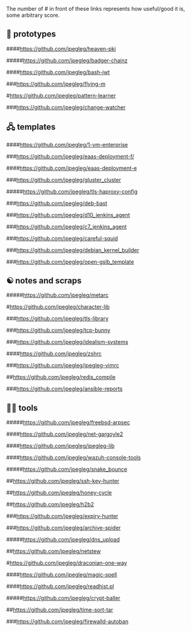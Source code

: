 The number of # in front of these links represents how useful/good it is, some arbitrary score.

## 🦂 prototypes  

####https://github.com/jpegleg/heaven-pki

#####https://github.com/jpegleg/badger-chainz

####https://github.com/jpegleg/bash-jwt

###https://github.com/jpegleg/flying-m

#https://github.com/jpegleg/pattern-learner

###https://github.com/jpegleg/change-watcher


## 🖧 templates

####https://github.com/jpegleg/1-vm-enterprise

###https://github.com/jpegleg/eaas-deployment-f/

####https://github.com/jpegleg/eaas-deployment-e

###https://github.com/jpegleg/gluster_cluster

#####https://github.com/jpegleg/tls-haproxy-config

###https://github.com/jpegleg/deb-bast

###https://github.com/jpegleg/d10_jenkins_agent

###https://github.com/jpegleg/c7_jenkins_agent

###https://github.com/jpegleg/careful-squid

###https://github.com/jpegleg/debian_kernel_builder

###https://github.com/jpegleg/open-gslb_template


## ☯️ notes and scraps

#####https://github.com/jpegleg/metarc

#https://github.com/jpegleg/character-lib

###https://github.com/jpegleg/tls-library

###https://github.com/jpegleg/tcp-bunny

###https://github.com/jpegleg/idealism-systems

####https://github.com/jpegleg/zshrc

###https://github.com/jpegleg/jpegleg-vimrc

##https://github.com/jpegleg/redis_compile

###https://github.com/jpegleg/ansible-reports


## 🏴‍☠️ tools

#####https://github.com/jpegleg/freebsd-arpsec

####https://github.com/jpegleg/net-gargoyle2

####https://github.com/jpegleg/jpegleg-lib

####https://github.com/jpegleg/wazuh-console-tools

#####https://github.com/jpegleg/snake_bounce

##https://github.com/jpegleg/ssh-key-hunter

##https://github.com/jpegleg/honey-cycle

##https://github.com/jpegleg/h2b2

###https://github.com/jpegleg/expiry-hunter

###https://github.com/jpegleg/archive-spider

#####https://github.com/jpegleg/dns_upload

##https://github.com/jpegleg/netstew

#https://github.com/jpegleg/draconian-one-way

####https://github.com/jpegleg/magic-spell

####https://github.com/jpegleg/readhist.pl

#####https://github.com/jpegleg/crypt-baller

##https://github.com/jpegleg/time-sort-tar

###https://github.com/jpegleg/firewalld-autoban
